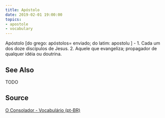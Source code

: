 ```yaml
---
title: Apóstolo
date: 2019-02-01 19:00:00
topics:
- apostole
- vocabulary
---
```


Apóstolo [do grego: apóstolos= enviado; do latim: apostolu ] - 1. Cada um dos doze discípulos de Jesus. 2. Aquele que evangeliza; propagador de qualquer idéia ou doutrina.


## See Also
TODO

## Source
[O Consolador - Vocabulário (pt-BR)](http://www.oconsolador.com.br/linkfixo/vocabulario/principal.html)
